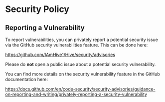 # Security Policy

## Reporting a Vulnerability

To report vulnerabilities, you can privately report a potential security issue
via the GitHub security vulnerabilities feature. This can be done here:

https://github.com/IAmHive1/Hive/security/advisories

Please do **not** open a public issue about a potential security vulnerability.

You can find more details on the security vulnerability feature in the GitHub
documentation here:

https://docs.github.com/en/code-security/security-advisories/guidance-on-reporting-and-writing/privately-reporting-a-security-vulnerability
